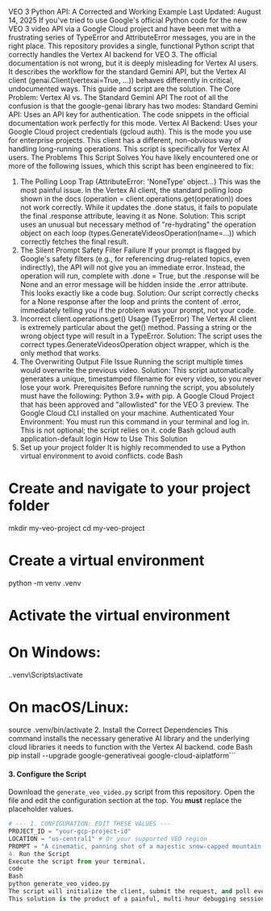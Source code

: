 VEO 3 Python API: A Corrected and Working Example
Last Updated: August 14, 2025
If you've tried to use Google's official Python code for the new VEO 3 video API via a Google Cloud project and have been met with a frustrating series of TypeError and AttributeError messages, you are in the right place. This repository provides a single, functional Python script that correctly handles the Vertex AI backend for VEO 3.
The official documentation is not wrong, but it is deeply misleading for Vertex AI users. It describes the workflow for the standard Gemini API, but the Vertex AI client (genai.Client(vertexai=True, ...)) behaves differently in critical, undocumented ways. This guide and script are the solution.
The Core Problem: Vertex AI vs. The Standard Gemini API
The root of all the confusion is that the google-genai library has two modes:
Standard Gemini API: Uses an API key for authentication. The code snippets in the official documentation work perfectly for this mode.
Vertex AI Backend: Uses your Google Cloud project credentials (gcloud auth). This is the mode you use for enterprise projects. This client has a different, non-obvious way of handling long-running operations.
This script is specifically for Vertex AI users.
The Problems This Script Solves
You have likely encountered one or more of the following issues, which this script has been engineered to fix:
1. The Polling Loop Trap (AttributeError: 'NoneType' object...)
This was the most painful issue. In the Vertex AI client, the standard polling loop shown in the docs (operation = client.operations.get(operation)) does not work correctly. While it updates the .done status, it fails to populate the final .response attribute, leaving it as None.
Solution: This script uses an unusual but necessary method of "re-hydrating" the operation object on each loop (types.GenerateVideosOperation(name=...)) which correctly fetches the final result.
2. The Silent Prompt Safety Filter Failure
If your prompt is flagged by Google's safety filters (e.g., for referencing drug-related topics, even indirectly), the API will not give you an immediate error. Instead, the operation will run, complete with .done = True, but the .response will be None and an error message will be hidden inside the .error attribute. This looks exactly like a code bug.
Solution: Our script correctly checks for a None response after the loop and prints the content of .error, immediately telling you if the problem was your prompt, not your code.
3. Incorrect client.operations.get() Usage (TypeError)
The Vertex AI client is extremely particular about the get() method. Passing a string or the wrong object type will result in a TypeError.
Solution: The script uses the correct types.GenerateVideosOperation object wrapper, which is the only method that works.
4. The Overwriting Output File Issue
Running the script multiple times would overwrite the previous video.
Solution: This script automatically generates a unique, timestamped filename for every video, so you never lose your work.
Prerequisites
Before running the script, you absolutely must have the following:
Python 3.9+ with pip.
A Google Cloud Project that has been approved and "allowlisted" for the VEO 3 preview.
The Google Cloud CLI installed on your machine.
Authenticated Your Environment: You must run this command in your terminal and log in. This is not optional; the script relies on it.
code
Bash
gcloud auth application-default login
How to Use This Solution
1. Set up your project folder
It is highly recommended to use a Python virtual environment to avoid conflicts.
code
Bash
# Create and navigate to your project folder
mkdir my-veo-project
cd my-veo-project

# Create a virtual environment
python -m venv .venv

# Activate the virtual environment
# On Windows:
.\.venv\Scripts\activate
# On macOS/Linux:
source .venv/bin/activate
2. Install the Correct Dependencies
This command installs the necessary generative AI library and the underlying cloud libraries it needs to function with the Vertex AI backend.
code
Bash
pip install --upgrade google-generativeai google-cloud-aiplatform```

#### 3. Configure the Script

Download the `generate_veo_video.py` script from this repository. Open the file and edit the configuration section at the top. You **must** replace the placeholder values.

```python
# --- 1. CONFIGURATION: EDIT THESE VALUES ---
PROJECT_ID = "your-gcp-project-id"
LOCATION = "us-central1" # Or your supported VEO region
PROMPT = "A cinematic, panning shot of a majestic snow-capped mountain at sunrise."
4. Run the Script
Execute the script from your terminal.
code
Bash
python generate_veo_video.py
The script will initialize the client, submit the request, and poll every 10 seconds until the video is complete. If it succeeds, your final video will be saved in the same directory with a name like veo_video_2025-08-14_14-30-00.mp4. If it fails, it will print the exact error message from the API.
This solution is the product of a painful, multi-hour debugging session. Hopefully, it saves you the same headache.
